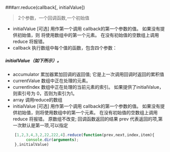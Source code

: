 ###arr.reduce(callback[, initialValue])
>    2个参数，一个回调函数,一个初始值
-    initialValue
  [可选] 用作第一个调用 callback的第一个参数的值。 如果没有提供初始值，则  将使用数组中的第一个元素。 在没有初始值的空数组上调用 reduce 将报错。
-   callback
    执行数组中每个值的函数，包含四个参数：
 

#####   initialValue（如下所示）。
 -  accumulator
    累加器累加回调的返回值; 它是上一次调用回调时返回的累积值 
 -   currentValue
    数组中正在处理的元素。
 -  currentIndex
    数组中正在处理的当前元素的索引。 如果提供了initialValue，则索引号为    0，否则为索引为1。
 - array
    调用reduce的数组
 -
   initialValue
    [可选] 用作第一个调用 callback的第一个参数的值。 如果没有提供初始值，则将使用数组中的第一个元素。 在没有初始值的空数组上调用 reduce 将报错。
        原数组不改变;
        回调函数返回的结果
        prev 代表返回的项,第一次默认是第一项,可以指定
``` javascript
	[1,2,3,4,3,2,22,222,4].reduce(function(prev,next,index,item){
		 console.dir(arguments);
	},initialValue)
```